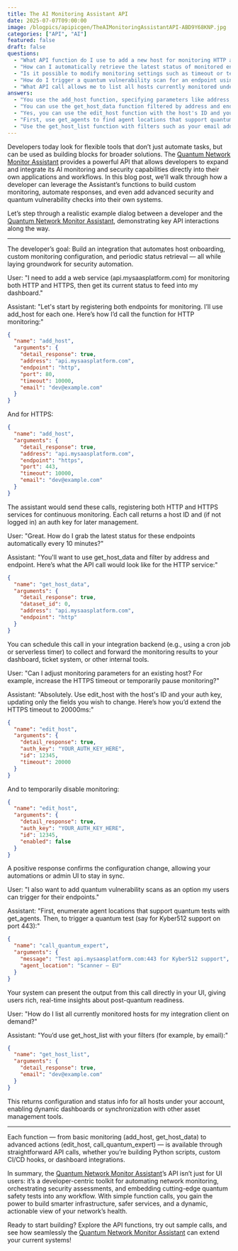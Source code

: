 ```yaml
---
title: The AI Monitoring Assistant API
date: 2025-07-07T09:00:00
image: /blogpics/apipicgen/TheAIMonitoringAssistantAPI-ABD9Y68KNP.jpg
categories: ["API", "AI"]
featured: false
draft: false
questions:
  - "What API function do I use to add a new host for monitoring HTTP and HTTPS services?"
  - "How can I automatically retrieve the latest status of monitored endpoints every 10 minutes?"
  - "Is it possible to modify monitoring settings such as timeout or temporarily disable monitoring for an existing host?"
  - "How do I trigger a quantum vulnerability scan for an endpoint using the API?"
  - "What API call allows me to list all hosts currently monitored under my account?"
answers:
  - "You use the add_host function, specifying parameters like address, endpoint (http or https), port, timeout, and email. This registers the host for continuous monitoring."
  - "You can use the get_host_data function filtered by address and endpoint. Schedule this API call in your backend using a cron job or serverless timer to fetch and forward monitoring results periodically."
  - "Yes, you can use the edit_host function with the host's ID and your auth key to update specific fields like timeout or enabled status, allowing you to adjust monitoring parameters or pause monitoring."
  - "First, use get_agents to find agent locations that support quantum tests. Then call call_quantum_expert with a message describing the test (e.g., Kyber512 support on port 443) and specify the agent location to run the scan."
  - "Use the get_host_list function with filters such as your email address to retrieve configuration and status information for all hosts associated with your account."
---
```

Developers today look for flexible tools that don’t just automate tasks, but can be used as building blocks for broader solutions. The [Quantum Network Monitor Assistant](https://readyforquantum.com/?assistant=open) provides a powerful API that allows developers to expand and integrate its AI monitoring and security capabilities directly into their own applications and workflows. In this blog post, we’ll walk through how a developer can leverage the Assistant’s functions to build custom monitoring, automate responses, and even add advanced security and quantum vulnerability checks into their own systems.

Let’s step through a realistic example dialog between a developer and the [Quantum Network Monitor Assistant](https://readyforquantum.com/?assistant=open), demonstrating key API interactions along the way.

---

The developer’s goal: Build an integration that automates host onboarding, custom monitoring configuration, and periodic status retrieval — all while laying groundwork for security automation.

User: "I need to add a web service (api.mysaasplatform.com) for monitoring both HTTP and HTTPS, then get its current status to feed into my dashboard."

Assistant: "Let's start by registering both endpoints for monitoring. I’ll use add_host for each one. Here’s how I’d call the function for HTTP monitoring:"

```json
{
  "name": "add_host",
  "arguments": {
    "detail_response": true,
    "address": "api.mysaasplatform.com",
    "endpoint": "http",
    "port": 80,
    "timeout": 10000,
    "email": "dev@example.com"
  }
}
```

And for HTTPS:

```json
{
  "name": "add_host",
  "arguments": {
    "detail_response": true,
    "address": "api.mysaasplatform.com",
    "endpoint": "https",
    "port": 443,
    "timeout": 10000,
    "email": "dev@example.com"
  }
}
```

The assistant would send these calls, registering both HTTP and HTTPS services for continuous monitoring. Each call returns a host ID and (if not logged in) an auth key for later management.

User: "Great. How do I grab the latest status for these endpoints automatically every 10 minutes?"

Assistant: "You'll want to use get_host_data and filter by address and endpoint. Here’s what the API call would look like for the HTTP service:"

```json
{
  "name": "get_host_data",
  "arguments": {
    "detail_response": true,
    "dataset_id": 0,
    "address": "api.mysaasplatform.com",
    "endpoint": "http"
  }
}
```

You can schedule this call in your integration backend (e.g., using a cron job or serverless timer) to collect and forward the monitoring results to your dashboard, ticket system, or other internal tools.

User: "Can I adjust monitoring parameters for an existing host? For example, increase the HTTPS timeout or temporarily pause monitoring?"

Assistant: "Absolutely. Use edit_host with the host's ID and your auth key, updating only the fields you wish to change. Here’s how you’d extend the HTTPS timeout to 20000ms:"

```json
{
  "name": "edit_host",
  "arguments": {
    "detail_response": true,
    "auth_key": "YOUR_AUTH_KEY_HERE",
    "id": 12345,
    "timeout": 20000
  }
}
```

And to temporarily disable monitoring:

```json
{
  "name": "edit_host",
  "arguments": {
    "detail_response": true,
    "auth_key": "YOUR_AUTH_KEY_HERE",
    "id": 12345,
    "enabled": false
  }
}
```

A positive response confirms the configuration change, allowing your automations or admin UI to stay in sync.

User: "I also want to add quantum vulnerability scans as an option my users can trigger for their endpoints."

Assistant: "First, enumerate agent locations that support quantum tests with get_agents. Then, to trigger a quantum test (say for Kyber512 support on port 443):"

```json
{
  "name": "call_quantum_expert",
  "arguments": {
    "message": "Test api.mysaasplatform.com:443 for Kyber512 support",
    "agent_location": "Scanner – EU"
  }
}
```

Your system can present the output from this call directly in your UI, giving users rich, real-time insights about post-quantum readiness.

User: "How do I list all currently monitored hosts for my integration client on demand?"

Assistant: "You’d use get_host_list with your filters (for example, by email):"

```json
{
  "name": "get_host_list",
  "arguments": {
    "detail_response": true,
    "email": "dev@example.com"
  }
}
```

This returns configuration and status info for all hosts under your account, enabling dynamic dashboards or synchronization with other asset management tools.

---

Each function — from basic monitoring (add_host, get_host_data) to advanced actions (edit_host, call_quantum_expert) — is available through straightforward API calls, whether you’re building Python scripts, custom CI/CD hooks, or dashboard integrations.

In summary, the [Quantum Network Monitor Assistant](https://readyforquantum.com/?assistant=open)’s API isn’t just for UI users: it’s a developer-centric toolkit for automating network monitoring, orchestrating security assessments, and embedding cutting-edge quantum safety tests into any workflow. With simple function calls, you gain the power to build smarter infrastructure, safer services, and a dynamic, actionable view of your network’s health.

Ready to start building? Explore the API functions, try out sample calls, and see how seamlessly the [Quantum Network Monitor Assistant](https://readyforquantum.com/?assistant=open) can extend your current systems!